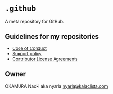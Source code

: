 # `.github`

A meta repository for GitHub.

## Guidelines for my repositories

- [Code of Conduct](./CODE_OF_CONDUCT.md)
- [Support policy](./SUPPORT.md)
- [Contributor License Agreements](./CLAs.md)

## Owner

OKAMURA Naoki aka nyarla <nyarla@kalaclista.com>
